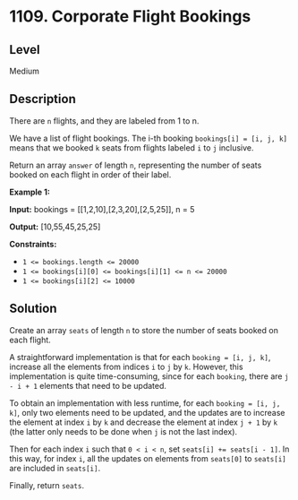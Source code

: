 # 1109. Corporate Flight Bookings
## Level
Medium

## Description
There are `n` flights, and they are labeled from 1 to n.

We have a list of flight bookings.  The i-th booking `bookings[i] = [i, j, k]` means that we booked `k` seats from flights labeled `i` to `j` inclusive.

Return an array `answer` of length `n`, representing the number of seats booked on each flight in order of their label.

**Example 1:**

**Input:** bookings = [[1,2,10],[2,3,20],[2,5,25]], n = 5

**Output:** [10,55,45,25,25]

**Constraints:**

* `1 <= bookings.length <= 20000`
* `1 <= bookings[i][0] <= bookings[i][1] <= n <= 20000`
* `1 <= bookings[i][2] <= 10000`

## Solution
Create an array `seats` of length `n` to store the number of seats booked on each flight.

A straightforward implementation is that for each `booking = [i, j, k]`, increase all the elements from indices `i` to `j` by `k`. However, this implementation is quite time-consuming, since for each `booking`, there are `j - i + 1` elements that need to be updated.

To obtain an implementation with less runtime, for each `booking = [i, j, k]`, only two elements need to be updated, and the updates are to increase the element at index `i` by `k` and decrease the element at index `j + 1` by `k` (the latter only needs to be done when `j` is not the last index).

Then for each index `i` such that `0 < i < n`, set `seats[i] += seats[i - 1]`. In this way, for index `i`, all the updates on elements from `seats[0]` to `seats[i]` are included in `seats[i]`.

Finally, return `seats`.
